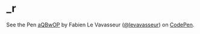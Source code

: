 # _r

<p data-height="300" data-theme-id="14185" data-slug-hash="aQBwOP" data-default-tab="html,result" data-user="levavasseur" data-pen-title="aQBwOP" class="codepen">See the Pen <a href="https://codepen.io/levavasseur/pen/aQBwOP/">aQBwOP</a> by Fabien Le Vavasseur (<a href="https://codepen.io/levavasseur">@levavasseur</a>) on <a href="https://codepen.io">CodePen</a>.</p>
<script async src="https://static.codepen.io/assets/embed/ei.js"></script>